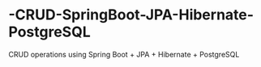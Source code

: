 # -CRUD-SpringBoot-JPA-Hibernate-PostgreSQL
 CRUD operations using Spring Boot + JPA + Hibernate + PostgreSQL
